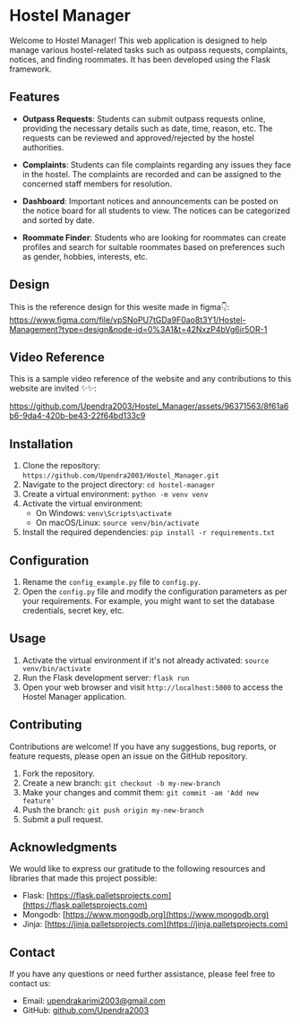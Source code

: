 # Hostel Manager

Welcome to Hostel Manager! This web application is designed to help manage various hostel-related tasks such as outpass requests, complaints, notices, and finding roommates. It has been developed using the Flask framework.

## Features

- **Outpass Requests**: Students can submit outpass requests online, providing the necessary details such as date, time, reason, etc. The requests can be reviewed and approved/rejected by the hostel authorities.

- **Complaints**: Students can file complaints regarding any issues they face in the hostel. The complaints are recorded and can be assigned to the concerned staff members for resolution.

- **Dashboard**: Important notices and announcements can be posted on the notice board for all students to view. The notices can be categorized and sorted by date.

- **Roommate Finder**: Students who are looking for roommates can create profiles and search for suitable roommates based on preferences such as gender, hobbies, interests, etc.

## Design
This is the reference design for this wesite made in figma👇:<br>
https://www.figma.com/file/vpSNoPU7tGDa9F0ao8t3Y1/Hostel-Management?type=design&node-id=0%3A1&t=42NxzP4bVg6ir5OR-1

## Video Reference
This is a sample video reference of the website and any contributions to this website are invited ✨✨:<br>

https://github.com/Upendra2003/Hostel_Manager/assets/96371563/8f61a6b6-9da4-420b-be43-22f64bd133c9



## Installation

1. Clone the repository: `https://github.com/Upendra2003/Hostel_Manager.git`
2. Navigate to the project directory: `cd hostel-manager`
3. Create a virtual environment: `python -m venv venv`
4. Activate the virtual environment:
   - On Windows: `venv\Scripts\activate`
   - On macOS/Linux: `source venv/bin/activate`
5. Install the required dependencies: `pip install -r requirements.txt`

## Configuration

1. Rename the `config_example.py` file to `config.py`.
2. Open the `config.py` file and modify the configuration parameters as per your requirements. For example, you might want to set the database credentials, secret key, etc.

## Usage

1. Activate the virtual environment if it's not already activated: `source venv/bin/activate`
2. Run the Flask development server: `flask run`
3. Open your web browser and visit `http://localhost:5000` to access the Hostel Manager application.

## Contributing

Contributions are welcome! If you have any suggestions, bug reports, or feature requests, please open an issue on the GitHub repository.

1. Fork the repository.
2. Create a new branch: `git checkout -b my-new-branch`
3. Make your changes and commit them: `git commit -am 'Add new feature'`
4. Push the branch: `git push origin my-new-branch`
5. Submit a pull request.

## Acknowledgments

We would like to express our gratitude to the following resources and libraries that made this project possible:

- Flask: [https://flask.palletsprojects.com](https://flask.palletsprojects.com)
- Mongodb: [https://www.mongodb.org](https://www.mongodb.org)
- Jinja: [https://jinja.palletsprojects.com](https://jinja.palletsprojects.com)

## Contact

If you have any questions or need further assistance, please feel free to contact us:

- Email: [upendrakarimi2003@gmail.com](mailto:upendrakarimi2003@gmail.com)
- GitHub: [github.com/Upendra2003](https://github.com/Upendra2003)
